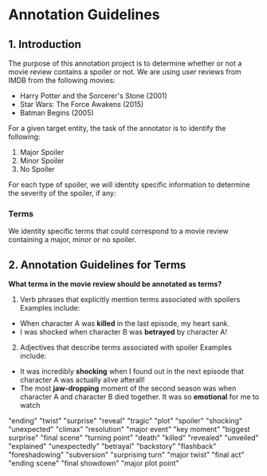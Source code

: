 # Annotation Guidelines

## 1. Introduction
The purpose of this annotation project is to determine whether or not a movie review contains a spoiler or not. We are using user reviews from IMDB from the following movies:
- Harry Potter and the Sorcerer's Stone (2001)
- Star Wars: The Force Awakens (2015)
- Batman Begins (2005)

For a given target entity, the task of the annotator is to identify the following:
1. Major Spoiler 
2. Minor Spoiler
3. No Spoiler

For each type of spoiler, we will identity specific information to determine the severity of the spoiler, if any:

### Terms
We identity specific terms that could correspond to a movie review containing a major, minor or no spoiler. 

## 2. Annotation Guidelines for Terms
**What terms in the movie review should be annotated as terms?**

1. Verb phrases that explicitly mention terms associated with spoilers 
Examples include:
- When character A was **killed** in the last episode, my heart sank.
- I was shocked when character B was **betrayed** by character A!

2. Adjectives that describe terms associated with spoiler
Examples include:
- It was incredibly **shocking** when I found out in the next episode that character A was actually alive afterall!
- The most **jaw-dropping** moment of the second season was when character A and character B died together. It was so **emotional** for me to watch 

"ending"
"twist"
"surprise"
"reveal"
"tragic"
"plot"
"spoiler"
"shocking"
"unexpected"
"climax"
"resolution"
"major event"
"key moment"
"biggest surprise"
"final scene"
"turning point"
"death"
"killed"
"revealed"
"unveiled"
"explained"
"unexpectedly"
"betrayal"
"backstory"
"flashback"
"foreshadowing"
"subversion"
"surprising turn"
"major twist"
"final act"
"ending scene"
"final showdown"
"major plot point"

